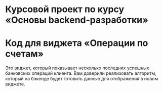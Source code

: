 # Курсовой проект по курсу «Основы backend-разработки»

# Код для виджета «Операции по счетам»
Это виджет, который показывает несколько последних успешных банковских операций клиента. Вам доверили реализовать алгоритм, который на бэкенде будет готовить данные для отображения в новом виджете.